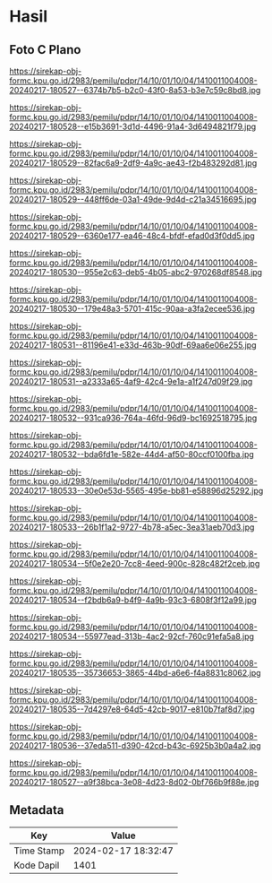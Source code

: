 # Hasil

## Foto C Plano

https://sirekap-obj-formc.kpu.go.id/2983/pemilu/pdpr/14/10/01/10/04/1410011004008-20240217-180527--6374b7b5-b2c0-43f0-8a53-b3e7c59c8bd8.jpg

https://sirekap-obj-formc.kpu.go.id/2983/pemilu/pdpr/14/10/01/10/04/1410011004008-20240217-180528--e15b3691-3d1d-4496-91a4-3d6494821f79.jpg

https://sirekap-obj-formc.kpu.go.id/2983/pemilu/pdpr/14/10/01/10/04/1410011004008-20240217-180529--82fac6a9-2df9-4a9c-ae43-f2b483292d81.jpg

https://sirekap-obj-formc.kpu.go.id/2983/pemilu/pdpr/14/10/01/10/04/1410011004008-20240217-180529--448ff6de-03a1-49de-9d4d-c21a34516695.jpg

https://sirekap-obj-formc.kpu.go.id/2983/pemilu/pdpr/14/10/01/10/04/1410011004008-20240217-180529--6360e177-ea46-48c4-bfdf-efad0d3f0dd5.jpg

https://sirekap-obj-formc.kpu.go.id/2983/pemilu/pdpr/14/10/01/10/04/1410011004008-20240217-180530--955e2c63-deb5-4b05-abc2-970268df8548.jpg

https://sirekap-obj-formc.kpu.go.id/2983/pemilu/pdpr/14/10/01/10/04/1410011004008-20240217-180530--179e48a3-5701-415c-90aa-a3fa2ecee536.jpg

https://sirekap-obj-formc.kpu.go.id/2983/pemilu/pdpr/14/10/01/10/04/1410011004008-20240217-180531--81196e41-e33d-463b-90df-69aa6e06e255.jpg

https://sirekap-obj-formc.kpu.go.id/2983/pemilu/pdpr/14/10/01/10/04/1410011004008-20240217-180531--a2333a65-4af9-42c4-9e1a-a1f247d09f29.jpg

https://sirekap-obj-formc.kpu.go.id/2983/pemilu/pdpr/14/10/01/10/04/1410011004008-20240217-180532--931ca936-764a-46fd-96d9-bc1692518795.jpg

https://sirekap-obj-formc.kpu.go.id/2983/pemilu/pdpr/14/10/01/10/04/1410011004008-20240217-180532--bda6fd1e-582e-44d4-af50-80ccf0100fba.jpg

https://sirekap-obj-formc.kpu.go.id/2983/pemilu/pdpr/14/10/01/10/04/1410011004008-20240217-180533--30e0e53d-5565-495e-bb81-e58896d25292.jpg

https://sirekap-obj-formc.kpu.go.id/2983/pemilu/pdpr/14/10/01/10/04/1410011004008-20240217-180533--26b1f1a2-9727-4b78-a5ec-3ea31aeb70d3.jpg

https://sirekap-obj-formc.kpu.go.id/2983/pemilu/pdpr/14/10/01/10/04/1410011004008-20240217-180534--5f0e2e20-7cc8-4eed-900c-828c482f2ceb.jpg

https://sirekap-obj-formc.kpu.go.id/2983/pemilu/pdpr/14/10/01/10/04/1410011004008-20240217-180534--f2bdb6a9-b4f9-4a9b-93c3-6808f3f12a99.jpg

https://sirekap-obj-formc.kpu.go.id/2983/pemilu/pdpr/14/10/01/10/04/1410011004008-20240217-180534--55977ead-313b-4ac2-92cf-760c91efa5a8.jpg

https://sirekap-obj-formc.kpu.go.id/2983/pemilu/pdpr/14/10/01/10/04/1410011004008-20240217-180535--35736653-3865-44bd-a6e6-f4a8831c8062.jpg

https://sirekap-obj-formc.kpu.go.id/2983/pemilu/pdpr/14/10/01/10/04/1410011004008-20240217-180535--7d4297e8-64d5-42cb-9017-e810b7faf8d7.jpg

https://sirekap-obj-formc.kpu.go.id/2983/pemilu/pdpr/14/10/01/10/04/1410011004008-20240217-180536--37eda511-d390-42cd-b43c-6925b3b0a4a2.jpg

https://sirekap-obj-formc.kpu.go.id/2983/pemilu/pdpr/14/10/01/10/04/1410011004008-20240217-180527--a9f38bca-3e08-4d23-8d02-0bf766b9f88e.jpg


## Metadata

| Key        | Value               |
| ---------- | ------------------- |
| Time Stamp | 2024-02-17 18:32:47 |
| Kode Dapil | 1401                |



